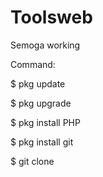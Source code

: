 # Toolsweb
Semoga working

Command:

$ pkg update

$ pkg upgrade

$ pkg install PHP

$ pkg install git

$ git clone 

